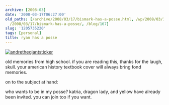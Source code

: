 ```yaml
---
archive: [2008-03]
date: '2008-03-17T06:27:00'
old_paths: [/archive/2008/03/17/bismark-has-a-posse.html, /wp/2008/03/17/bismark-has-a-posse/,
  /2008/03/17/bismark-has-a-posse/, /blog/167]
slug: '1205735220'
tags: [personal]
title: ryan has a posse
---
```


[![andrethegiantsticker][1]][2]

old memories from high school. if you are reading this, thanks for the
laugh, skull. your american history textbook cover will always bring fond
memories.

on to the subject at hand:

who wants to be in my posse? katria, dragon lady, and yellow have already
been invited. you can join too if you want.

[1]: http://farm3.static.flickr.com/2463/4082386810_be1e3d700a_o.gif
[2]: http://www.flickr.com/photos/rjbismark90/4082386810/ (andrethegiantsticker by ryanallanjohnson, on Flickr)

